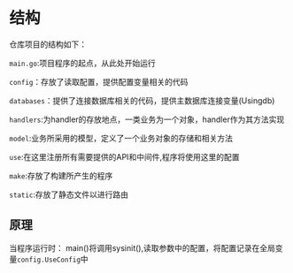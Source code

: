 # 结构
仓库项目的结构如下：

`main.go`:项目程序的起点，从此处开始运行

`config`：存放了读取配置，提供配置变量相关的代码

`databases`：提供了连接数据库相关的代码，提供主数据库连接变量(Usingdb)

`handlers`:为handler的存放地点，一类业务为一个对象，handler作为其方法实现

`model`:业务所采用的模型，定义了一个业务对象的存储和相关方法

`use`:在这里注册所有需要提供的API和中间件,程序将使用这里的配置

`make`:存放了构建所产生的程序

`static`:存放了静态文件以进行路由

## 原理
当程序运行时：
main()将调用sysinit(),读取参数中的配置，将配置记录在全局变量`config.UseConfig`中
